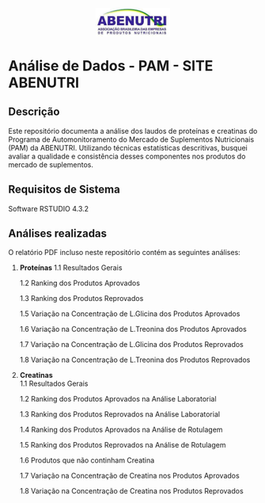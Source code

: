 <p align="center">
  <img src="LOGO.jpg" alt="GHOST PROJECT BARBIE" width="150">
</p>
<h1 align="center"><strong></strong></h1>

# Análise de Dados - PAM - SITE ABENUTRI

## Descrição

Este repositório documenta a análise dos laudos de proteínas e creatinas do Programa de Automonitoramento do Mercado de Suplementos Nutricionais (PAM) da ABENUTRI. Utilizando técnicas estatísticas descritivas, busquei avaliar a qualidade e consistência desses componentes nos produtos do mercado de suplementos.

## Requisitos de Sistema

Software RSTUDIO 4.3.2

## Análises realizadas

O relatório PDF incluso neste repositório contém as seguintes análises:

1. **Proteínas**
   1.1 Resultados Gerais

   1.2 Ranking dos Produtos Aprovados

   1.3 Ranking dos Produtos Reprovados  

   1.5 Variação na Concentração de L.Glicina dos Produtos Aprovados

   1.6 Variação na Concentração de L.Treonina dos Produtos Aprovados

   1.7 Variação na Concentração de L.Glicina dos Produtos Reprovados

   1.8 Variação na Concentração de L.Treonina dos Produtos Reprovados 
  

3. **Creatinas**  
   1.1 Resultados Gerais  

   1.2 Ranking dos Produtos Aprovados na Análise Laboratorial

   1.3 Ranking dos Produtos Reprovados na Análise Laboratorial

   1.4 Ranking dos Produtos Aprovados na Análise de Rotulagem 

   1.5 Ranking dos Produtos Reprovados na Análise de Rotulagem

   1.6 Produtos que não continham Creatina

   1.7 Variação na Concentração de Creatina nos Produtos Aprovados
   
   1.8 Variação na Concentração de Creatina nos Produtos Reprovados

